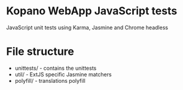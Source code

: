 # Kopano WebApp JavaScript tests

JavaScript unit tests using Karma, Jasmine and Chrome headless

# File structure

* unittests/ - contains the unittests
* util/ - ExtJS specific Jasmine matchers
* polyfill/ - translations polyfill
